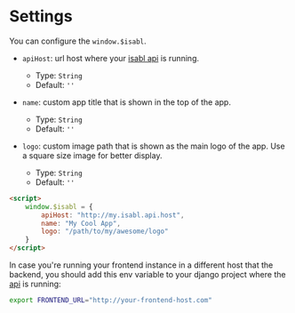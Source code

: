 # Settings

You can configure the `window.$isabl`.

* `apiHost`: url host where your [isabl api](guides/api) is running.
    * Type: `String`
    * Default: `''`

* `name`: custom app title that is shown in the top of the app.
    * Type: `String`
    * Default: `''`

* `logo`: custom image path that is shown as the main logo of the app. Use a square size image for better display.
    * Type: `String`
    * Default: `''`

```html
<script>
    window.$isabl = {
        apiHost: "http://my.isabl.api.host",
        name: "My Cool App",
        logo: "/path/to/my/awesome/logo"
    }
</script>
```

In case you're running your frontend instance in a different host that the backend, you should add this env variable to your django project where the [api][isabl-api] is running:

```bash
export FRONTEND_URL="http://your-frontend-host.com"
```

[isabl-api]: https://github.com/isabl-io/api
[isabl-web]: https://github.com/isabl-io/web
[isabl-cli]: https://github.com/isabl-io/cli
[isabl-cookie-cutter]: https://github.com/isabl-io/cookie-cutter
